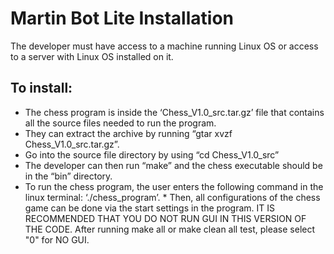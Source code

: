 Martin Bot Lite Installation
===================

The developer must have access to a machine running Linux OS or access to a server with Linux OS installed on it. 

To install:
-----------

* The chess program is inside the ‘Chess_V1.0_src.tar.gz’ file that contains all the source files needed to run the program. 
* They can extract the archive by running “gtar xvzf Chess_V1.0_src.tar.gz”. 
* Go into the source file directory by using “cd Chess_V1.0_src”
* The developer can then run “make” and the chess executable should be in the “bin” directory.
* To run the chess program, the user enters the following command in the linux terminal: ‘./chess_program’. * Then, all configurations of the chess game can be done via the start settings in the program. IT IS RECOMMENDED THAT YOU DO NOT RUN GUI IN THIS VERSION OF THE CODE. After running make all or make clean all test, please select "0" for NO GUI. 